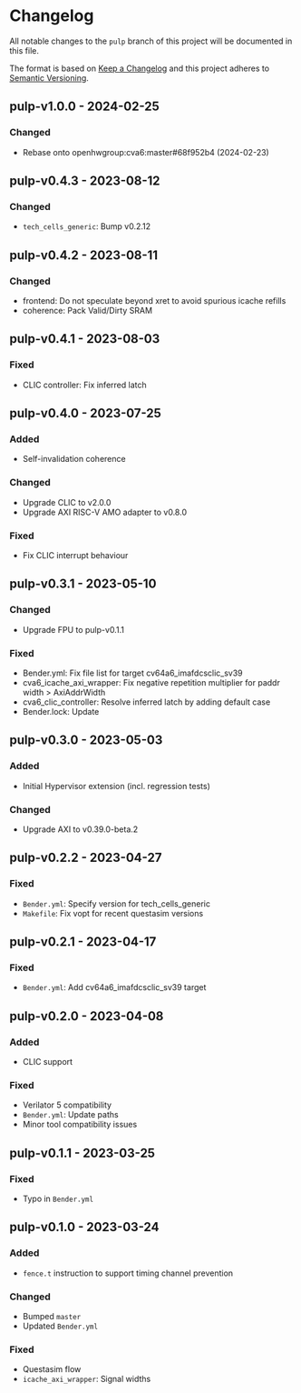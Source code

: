 # Changelog
All notable changes to the `pulp` branch of this project will be documented in this file.

The format is based on [Keep a Changelog](http://keepachangelog.com/en/1.0.0/)
and this project adheres to [Semantic Versioning](http://semver.org/spec/v2.0.0.html).

## pulp-v1.0.0 - 2024-02-25
### Changed
- Rebase onto openhwgroup:cva6:master#68f952b4 (2024-02-23)

## pulp-v0.4.3 - 2023-08-12
### Changed
- `tech_cells_generic`: Bump v0.2.12

## pulp-v0.4.2 - 2023-08-11
### Changed
- frontend: Do not speculate beyond xret to avoid spurious icache refills
- coherence: Pack Valid/Dirty SRAM

## pulp-v0.4.1 - 2023-08-03
### Fixed
- CLIC controller: Fix inferred latch

## pulp-v0.4.0 - 2023-07-25
### Added
- Self-invalidation coherence

### Changed
- Upgrade CLIC to v2.0.0
- Upgrade AXI RISC-V AMO adapter to v0.8.0

### Fixed
- Fix CLIC interrupt behaviour

## pulp-v0.3.1 - 2023-05-10
### Changed
- Upgrade FPU to pulp-v0.1.1

### Fixed
- Bender.yml: Fix file list for target cv64a6_imafdcsclic_sv39
- cva6_icache_axi_wrapper: Fix negative repetition multiplier for paddr width > AxiAddrWidth
- cva6_clic_controller: Resolve inferred latch by adding default case
- Bender.lock: Update

## pulp-v0.3.0 - 2023-05-03
### Added
- Initial Hypervisor extension (incl. regression tests)

### Changed
- Upgrade AXI to v0.39.0-beta.2

## pulp-v0.2.2 - 2023-04-27
### Fixed
- `Bender.yml`: Specify version for tech_cells_generic
- `Makefile`: Fix vopt for recent questasim versions

## pulp-v0.2.1 - 2023-04-17
### Fixed
- `Bender.yml`: Add cv64a6_imafdcsclic_sv39 target

## pulp-v0.2.0 - 2023-04-08

### Added
- CLIC support

### Fixed
- Verilator 5 compatibility
- `Bender.yml`: Update paths
- Minor tool compatibility issues

## pulp-v0.1.1 - 2023-03-25
### Fixed
- Typo in `Bender.yml`

## pulp-v0.1.0 - 2023-03-24
### Added
- `fence.t` instruction to support timing channel prevention

### Changed
- Bumped `master`
- Updated `Bender.yml`

### Fixed
- Questasim flow
- `icache_axi_wrapper`: Signal widths
